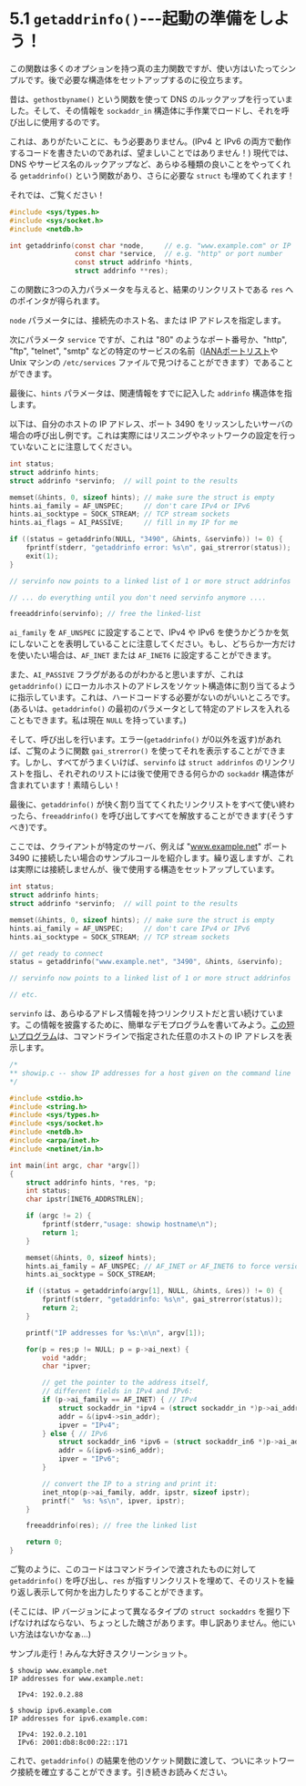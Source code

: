 # 5.1 `getaddrinfo()`---起動の準備をしよう！

この関数は多くのオプションを持つ真の主力関数ですが、使い方はいたってシンプルです。後で必要な構造体をセットアップするのに役立ちます。

昔は、`gethostbyname()` という関数を使って DNS のルックアップを行っていました。そして、その情報を `sockaddr_in` 構造体に手作業でロードし、それを呼び出しに使用するのです。

これは、ありがたいことに、もう必要ありません。(IPv4 と IPv6 の両方で動作するコードを書きたいのであれば、望ましいことではありません！) 現代では、DNS やサービス名のルックアップなど、あらゆる種類の良いことをやってくれる `getaddrinfo()` という関数があり、さらに必要な `struct` も埋めてくれます！

それでは、ご覧ください！

```c
#include <sys/types.h>
#include <sys/socket.h>
#include <netdb.h>

int getaddrinfo(const char *node,     // e.g. "www.example.com" or IP
                const char *service,  // e.g. "http" or port number
                const struct addrinfo *hints,
                struct addrinfo **res);
```

この関数に3つの入力パラメータを与えると、結果のリンクリストである `res` へのポインタが得られます。

`node` パラメータには、接続先のホスト名、または IP アドレスを指定します。

次にパラメータ `service` ですが、これは "80" のようなポート番号か、"http", "ftp", "telnet", "smtp" などの特定のサービスの名前（[IANAポートリスト](https://www.iana.org/assignments/service-names-port-numbers/service-names-port-numbers.xhtml)や Unix マシンの `/etc/services` ファイルで見つけることができます）であることができます。

最後に、`hints` パラメータは、関連情報をすでに記入した `addrinfo` 構造体を指します。

以下は、自分のホストの IP アドレス、ポート 3490 をリッスンしたいサーバの場合の呼び出し例です。これは実際にはリスニングやネットワークの設定を行っていないことに注意してください。

```c
int status;
struct addrinfo hints;
struct addrinfo *servinfo;  // will point to the results

memset(&hints, 0, sizeof hints); // make sure the struct is empty
hints.ai_family = AF_UNSPEC;     // don't care IPv4 or IPv6
hints.ai_socktype = SOCK_STREAM; // TCP stream sockets
hints.ai_flags = AI_PASSIVE;     // fill in my IP for me

if ((status = getaddrinfo(NULL, "3490", &hints, &servinfo)) != 0) {
    fprintf(stderr, "getaddrinfo error: %s\n", gai_strerror(status));
    exit(1);
}

// servinfo now points to a linked list of 1 or more struct addrinfos

// ... do everything until you don't need servinfo anymore ....

freeaddrinfo(servinfo); // free the linked-list
```

`ai_family` を `AF_UNSPEC` に設定することで、IPv4 や IPv6 を使うかどうかを気にしないことを表明していることに注意してください。もし、どちらか一方だけを使いたい場合は、`AF_INET` または `AF_INET6` に設定することができます。

また、`AI_PASSIVE` フラグがあるのがわかると思いますが、これは `getaddrinfo()` にローカルホストのアドレスをソケット構造体に割り当てるように指示しています。これは、ハードコードする必要がないのがいいところです。(あるいは、`getaddrinfo()` の最初のパラメータとして特定のアドレスを入れることもできます。私は現在 `NULL` を持っています。)

そして、呼び出しを行います。エラー(`getaddrinfo()` が0以外を返す)があれば、ご覧のように関数 `gai_strerror()` を使ってそれを表示することができます。しかし、すべてがうまくいけば、`servinfo` は `struct addrinfos` のリンクリストを指し、それぞれのリストには後で使用できる何らかの `sockaddr` 構造体が含まれています！素晴らしい！

最後に、`getaddrinfo()` が快く割り当ててくれたリンクリストをすべて使い終わったら、`freeaddrinfo()` を呼び出してすべてを解放することができます(そうすべき)です。

ここでは、クライアントが特定のサーバ、例えば "www.example.net" ポート 3490 に接続したい場合のサンプルコールを紹介します。繰り返しますが、これは実際には接続しませんが、後で使用する構造をセットアップしています。

```c
int status;
struct addrinfo hints;
struct addrinfo *servinfo;  // will point to the results

memset(&hints, 0, sizeof hints); // make sure the struct is empty
hints.ai_family = AF_UNSPEC;     // don't care IPv4 or IPv6
hints.ai_socktype = SOCK_STREAM; // TCP stream sockets

// get ready to connect
status = getaddrinfo("www.example.net", "3490", &hints, &servinfo);

// servinfo now points to a linked list of 1 or more struct addrinfos

// etc.
```

`servinfo` は、あらゆるアドレス情報を持つリンクリストだと言い続けています。この情報を披露するために、簡単なデモプログラムを書いてみよう。[この短いプログラム](https://beej.us/guide/bgnet/examples/showip.c)は、コマンドラインで指定された任意のホストの IP アドレスを表示します。

```c
/*
** showip.c -- show IP addresses for a host given on the command line
*/

#include <stdio.h>
#include <string.h>
#include <sys/types.h>
#include <sys/socket.h>
#include <netdb.h>
#include <arpa/inet.h>
#include <netinet/in.h>

int main(int argc, char *argv[])
{
    struct addrinfo hints, *res, *p;
    int status;
    char ipstr[INET6_ADDRSTRLEN];

    if (argc != 2) {
        fprintf(stderr,"usage: showip hostname\n");
        return 1;
    }

    memset(&hints, 0, sizeof hints);
    hints.ai_family = AF_UNSPEC; // AF_INET or AF_INET6 to force version
    hints.ai_socktype = SOCK_STREAM;

    if ((status = getaddrinfo(argv[1], NULL, &hints, &res)) != 0) {
        fprintf(stderr, "getaddrinfo: %s\n", gai_strerror(status));
        return 2;
    }

    printf("IP addresses for %s:\n\n", argv[1]);

    for(p = res;p != NULL; p = p->ai_next) {
        void *addr;
        char *ipver;

        // get the pointer to the address itself,
        // different fields in IPv4 and IPv6:
        if (p->ai_family == AF_INET) { // IPv4
            struct sockaddr_in *ipv4 = (struct sockaddr_in *)p->ai_addr;
            addr = &(ipv4->sin_addr);
            ipver = "IPv4";
        } else { // IPv6
            struct sockaddr_in6 *ipv6 = (struct sockaddr_in6 *)p->ai_addr;
            addr = &(ipv6->sin6_addr);
            ipver = "IPv6";
        }

        // convert the IP to a string and print it:
        inet_ntop(p->ai_family, addr, ipstr, sizeof ipstr);
        printf("  %s: %s\n", ipver, ipstr);
    }

    freeaddrinfo(res); // free the linked list

    return 0;
}
```

ご覧のように、このコードはコマンドラインで渡されたものに対して `getaddrinfo()` を呼び出し、`res` が指すリンクリストを埋めて、そのリストを繰り返し表示して何かを出力したりすることができます。

(そこには、IP バージョンによって異なるタイプの `struct sockaddrs` を掘り下げなければならない、ちょっとした醜さがあります。申し訳ありません。他にいい方法はないかなぁ...)

サンプル走行！みんな大好きスクリーンショット。

```
$ showip www.example.net
IP addresses for www.example.net:

  IPv4: 192.0.2.88

$ showip ipv6.example.com
IP addresses for ipv6.example.com:

  IPv4: 192.0.2.101
  IPv6: 2001:db8:8c00:22::171
```

これで、`getaddrinfo()` の結果を他のソケット関数に渡して、ついにネットワーク接続を確立することができます。引き続きお読みください。
